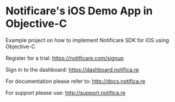Notificare's iOS Demo App in Objective-C
===================

Example project on how to implement Notificare SDK for iOS using Objective-C

Register for a trial:
https://notificare.com/signup

Sign in to the dashboard:
https://dashboard.notifica.re

For documentation please refer to:
http://docs.notifica.re

For support please use:
http://support.notifica.re
